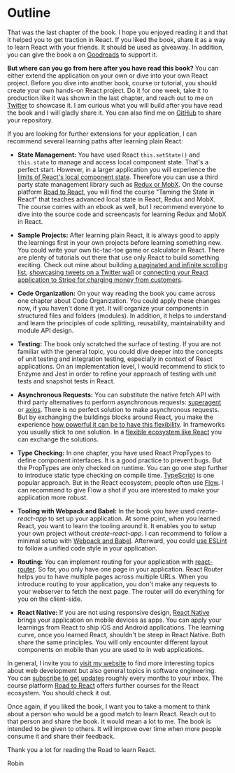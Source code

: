 # Outline

That was the last chapter of the book. I hope you enjoyed reading it and that it helped you to get traction in React. If you liked the book, share it as a way to learn React with your friends. It should be used as giveaway. In addition, you can give the book a on [Goodreads](https://www.goodreads.com/book/show/33541539-the-road-to-learn-react) to support it.

**But where can you go from here after you have read this book?** You can either extend the application on your own or dive into your own React project. Before you dive into another book, course or tutorial, you should create your own hands-on React project. Do it for one week, take it to production like it was shown in the last chapter, and reach out to me on [Twitter](https://twitter.com/rwieruch) to showcase it. I am curious what you will build after you have read the book and I will gladly share it. You can also find me on [GitHub](https://github.com/rwieruch) to share your repository.

If you are looking for further extensions for your application, I can recommend several learning paths after learning plain React:

* **State Management:** You have used React `this.setState()` and `this.state` to manage and access local component state. That's a perfect start. However, in a larger application you will experience the [limits of React's local component state](https://www.robinwieruch.de/learn-react-before-using-redux/). Therefore you can use a third party state management library such as [Redux or MobX](https://www.robinwieruch.de/redux-mobx-confusion/). On the course platform [Road to React](https://roadtoreact.com/), you will find the course "Taming the State in React" that teaches advanced local state in React, Redux and MobX. The course comes with an ebook as well, but I recommend everyone to dive into the source code and screencasts for learning Redux and MobX in React.

* **Sample Projects:** After learning plain React, it is always good to apply the learnings first in your own projects before learning something new. You could write your own tic-tac-toe game or calculator in React. There are plenty of tutorials out there that use only React to build something exciting. Check out mine about building [a paginated and infinite scrolling list](https://www.robinwieruch.de/react-paginated-list/), [showcasing tweets on a Twitter wall](https://www.robinwieruch.de/react-svg-patterns/) or [connecting your React application to Stripe for charging money from customers](https://www.robinwieruch.de/react-express-stripe-payment/).

* **Code Organization:** On your way reading the book you came across one chapter about Code Organization. You could apply these changes now, if you haven't done it yet. It will organize your components in structured files and folders (modules). In addition, it helps to understand and learn the principles of code splitting, reusability, maintainability and module API design.

* **Testing:** The book only scratched the surface of testing. If you are not familiar with the general topic, you could dive deeper into the concepts of unit testing and integration testing, especially in context of React applications. On an implementation level, I would recommend to stick to Enzyme and Jest in order to refine your approach of testing with unit tests and snapshot tests in React.

* **Asynchronous Requests:** You can substitute the native fetch API with third party alternatives to perform asynchronous requests: [superagent](https://github.com/visionmedia/superagent) or [axios](https://github.com/mzabriskie/axios). There is no perfect solution to make asynchronous requests. But by exchanging the buildings blocks around React, you make the experience [how powerful it can be to have this flexibility](https://www.robinwieruch.de/reasons-why-i-moved-from-angular-to-react/). In frameworks you usually stick to one solution. In a [flexible ecosystem like React](https://www.robinwieruch.de/essential-react-libraries-framework/) you can exchange the solutions.

* **Type Checking:** In one chapter, you have used React PropTypes to define component interfaces. It is a good practice to prevent bugs. But the PropTypes are only checked on runtime. You can go one step further to introduce static type checking on compile time. [TypeScript](https://www.typescriptlang.org/) is one popular approach. But in the React ecosystem, people often use [Flow](https://flowtype.org/). I can recommend to give Flow a shot if you are interested to make your application more robust.

* **Tooling with Webpack and Babel:** In the book you have used *create-react-app* to set up your application. At some point, when you learned React, you want to learn the tooling around it. It enables you to setup your own project without *create-react-app*. I can recommend to follow a minimal setup with [Webpack and Babel](https://www.robinwieruch.de/minimal-react-webpack-babel-setup/). Afterward, you could [use ESLint](https://www.robinwieruch.de/react-eslint-webpack-babel/) to follow a unified code style in your application.

* **Routing:** You can implement routing for your application with [react-router](https://github.com/ReactTraining/react-router). So far, you only have one page in your application. React Router helps you to have multiple pages across multiple URLs. When you introduce routing to your application, you don't make any requests to your webserver to fetch the next page. The router will do everything for you on the client-side.

* **React Native:** If you are not using responsive design, [React Native](https://facebook.github.io/react-native/) brings your application on mobile devices as apps. You can apply your learnings from React to ship iOS and Android applications. The learning curve, once you learned React, shouldn't be steep in React Native. Both share the same principles. You will only encounter different layout components on mobile than you are used to in web applications.

In general, I invite you to [visit my website](https://www.robinwieruch.de/) to find more interesting topics about web development but also general topics in software engineering. You can [subscribe to get updates](https://www.getrevue.co/profile/rwieruch) roughly every months to your inbox. The course platform [Road to React](https://roadtoreact.com/) offers further courses for the React ecosystem. You should check it out.

Once again, if you liked the book, I want you to take a moment to think about a person who would be a good match to learn React. Reach out to that person and share the book. It would mean a lot to me. The book is intended to be given to others. It will improve over time when more people consume it and share their feedback.

Thank you a lot for reading the Road to learn React.

Robin
